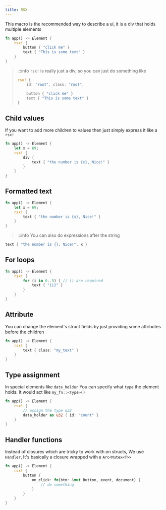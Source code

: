 ```yaml
---
title: RSX
---
```


This macro is the recommended way to describe a ui, it is a div that holds multiple elements
```rust
fn app() -> Element {
    rsx! {
        button { "click me" }
        text { "This is some text" }
    }
}
```

> :::info `rsx!` is really just a div, so you can just do something like
> ```rust
> rsx! {
>     id: "root", class: "root",
>
>     button { "click me" }
>     text { "This is some text" }
> }
> ```

## Child values
If you want to add more children to values then just simply express it like a `rsx!`
```rust
fn app() -> Element {
    let x = 69;
    rsx! {
        div {
            text { "the number is {x}, Nice!" }
        }
    }
}
```

## Formatted text
```rust
fn app() -> Element {
    let x = 69;
    rsx! {
        text { "the number is {x}, Nice!" }
    }
}
```
> :::info You can also do expressions after the string
```rust
text { "the number is {}, Nice!", x }
```

## For loops
```rust
fn app() -> Element {
    rsx! {
        for (i in 0..5) { // () are required
            text { "{i}" }
        }
    }
}
```

## Attribute
You can change the element's struct fields by just providing some attributes before the children
```rust
fn app() -> Element {
    rsx! {
        text { class: "my_text" }
    }
}
```

## Type assignment
In special elements like `data_holder` You can specify what `type` the element holds. It would act like `my_fn::<Type>()`
```rust
fn app() -> Element {
    rsx! {
        // assign the type u32
        data_holder as u32 { id: "count" }
    }
}
```

## Handler functions
Instead of closures which are tricky to work with on structs, We use `Handler`, It's basically a closure wrapped with a `Arc<Mutex<T>>`
```rust
fn app() -> Element {
    rsx! {
        button {
            on_click: fn(btn: &mut Button, event, document) {
                // do something
            }
        }
    }
}
```